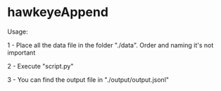 # hawkeyeAppend
 Usage:

1 - Place all the data file in the folder "./data".
    Order and naming it's not important

2 - Execute "script.py"

3 - You can find the output file in "./output/output.jsonl"